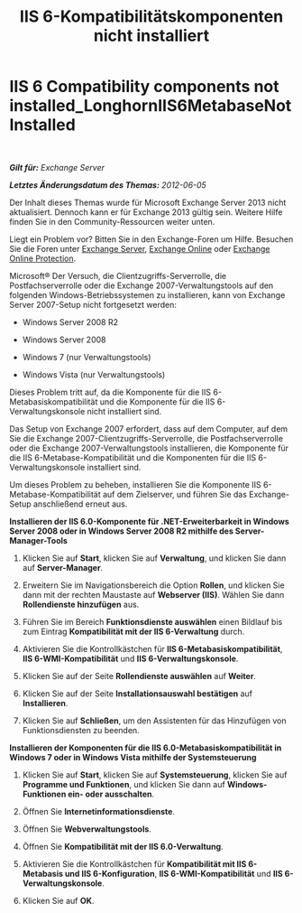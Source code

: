 ﻿---
title: 'IIS 6-Kompatibilitätskomponenten nicht installiert'
TOCTitle: IIS 6 Compatibility components not installed_LonghornIIS6MetabaseNotInstalled
ms:assetid: 0bd52987-d3cc-496c-ac8c-d35591405195
ms:mtpsurl: https://technet.microsoft.com/de-de/library/ms.exch.setupreadiness.longhorniis6metabasenotinstalled(v=EXCHG.150)
ms:contentKeyID: 50475052
ms.date: 04/24/2018
mtps_version: v=EXCHG.150
ms.translationtype: HT
---

# IIS 6 Compatibility components not installed\_LonghornIIS6MetabaseNotInstalled

 

_**Gilt für:** Exchange Server_

_**Letztes Änderungsdatum des Themas:** 2012-06-05_

Der Inhalt dieses Themas wurde für Microsoft Exchange Server 2013 nicht aktualisiert. Dennoch kann er für Exchange 2013 gültig sein. Weitere Hilfe finden Sie in den Community-Ressourcen weiter unten.

Liegt ein Problem vor? Bitten Sie in den Exchange-Foren um Hilfe. Besuchen Sie die Foren unter [Exchange Server](https://go.microsoft.com/fwlink/p/?linkid=60612), [Exchange Online](https://go.microsoft.com/fwlink/p/?linkid=267542) oder [Exchange Online Protection](https://go.microsoft.com/fwlink/p/?linkid=285351).

Microsoft® Der Versuch, die Clientzugriffs-Serverrolle, die Postfachserverrolle oder die Exchange 2007-Verwaltungstools auf den folgenden Windows-Betriebssystemen zu installieren, kann von Exchange Server 2007-Setup nicht fortgesetzt werden:

  - Windows Server 2008 R2

  - Windows Server 2008

  - Windows 7 (nur Verwaltungstools)

  - Windows Vista (nur Verwaltungstools)

Dieses Problem tritt auf, da die Komponente für die IIS 6-Metabasiskompatibilität und die Komponente für die IIS 6-Verwaltungskonsole nicht installiert sind.

Das Setup von Exchange 2007 erfordert, dass auf dem Computer, auf dem Sie die Exchange 2007-Clientzugriffs-Serverrolle, die Postfachserverrolle oder die Exchange 2007-Verwaltungstools installieren, die Komponente für die IIS 6-Metabase-Kompatibilität und die Komponenten für die IIS 6-Verwaltungskonsole installiert sind.

Um dieses Problem zu beheben, installieren Sie die Komponente IIS 6-Metabase-Kompatibilität auf dem Zielserver, und führen Sie das Exchange-Setup anschließend erneut aus.

**Installieren der IIS 6.0-Komponente für .NET-Erweiterbarkeit in Windows Server 2008 oder in Windows Server 2008 R2 mithilfe des Server-Manager-Tools**

1.  Klicken Sie auf **Start**, klicken Sie auf **Verwaltung**, und klicken Sie dann auf **Server-Manager**.

2.  Erweitern Sie im Navigationsbereich die Option **Rollen**, und klicken Sie dann mit der rechten Maustaste auf **Webserver (IIS)**. Wählen Sie dann **Rollendienste hinzufügen** aus.

3.  Führen Sie im Bereich **Funktionsdienste auswählen** einen Bildlauf bis zum Eintrag **Kompatibilität mit der IIS 6-Verwaltung** durch.

4.  Aktivieren Sie die Kontrollkästchen für **IIS 6-Metabasiskompatibilität**, **IIS 6-WMI-Kompatibilität** und **IIS 6-Verwaltungskonsole**.

5.  Klicken Sie auf der Seite **Rollendienste auswählen** auf **Weiter**.

6.  Klicken Sie auf der Seite **Installationsauswahl bestätigen** auf **Installieren**.

7.  Klicken Sie auf **Schließen**, um den Assistenten für das Hinzufügen von Funktionsdiensten zu beenden.

**Installieren der Komponenten für die IIS 6.0-Metabasiskompatibilität in Windows 7 oder in Windows Vista mithilfe der Systemsteuerung**

1.  Klicken Sie auf **Start**, klicken Sie auf **Systemsteuerung**, klicken Sie auf **Programme und Funktionen**, und klicken Sie dann auf **Windows-Funktionen ein- oder ausschalten**.

2.  Öffnen Sie **Internetinformationsdienste**.

3.  Öffnen Sie **Webverwaltungstools**.

4.  Öffnen Sie **Kompatibilität mit der IIS 6.0-Verwaltung**.

5.  Aktivieren Sie die Kontrollkästchen für **Kompatibilität mit IIS 6-Metabasis und IIS 6-Konfiguration**, **IIS 6-WMI-Kompatibilität** und **IIS 6-Verwaltungskonsole**.

6.  Klicken Sie auf **OK**.

